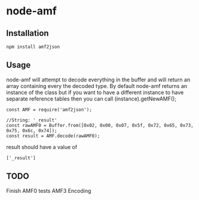 # node-amf
## Installation
```
npm install amf2json
```
## Usage
node-amf will attempt to decode everything in the buffer and will return an array containing every the decoded type.
By default node-amf returns an instance of the class but if you want to have a different instance to have separate
reference tables then you can call (instance).getNewAMF();
```
const AMF = require('amf2json');

//String: '_result'
const rawAMF0 = Buffer.from([0x02, 0x00, 0x07, 0x5f, 0x72, 0x65, 0x73, 0x75, 0x6c, 0x74]);
const result = AMF.decode(rawAMF0);
```
result should have a value of
```
['_result']
```
## TODO
Finish AMF0 tests
AMF3 Encoding
